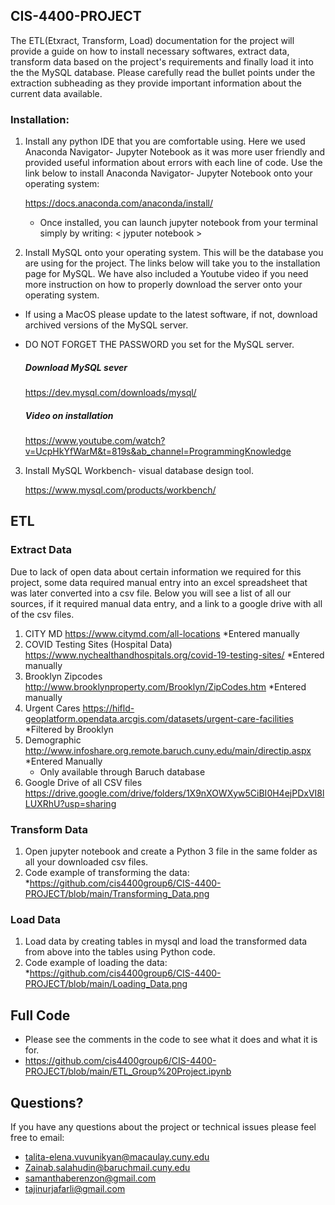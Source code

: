 ## CIS-4400-PROJECT
The ETL(Etxract, Transform, Load) documentation for the project will provide a guide on how to install necessary softwares, extract data, transform data based on the project's requirements and finally load it into the the MySQL database. Please carefully read the bullet points under the extraction subheading as they provide important information about the current data available. 

### Installation:
  1. Install any python IDE that you are comfortable using. Here we used Anaconda Navigator- Jupyter Notebook as it was more user friendly and provided useful information about errors with each line of code. Use the link below to install Anaconda Navigator- Jupyter Notebook onto your operating system: 
 
      https://docs.anaconda.com/anaconda/install/
      * Once installed, you can launch jupyter notebook from your terminal simply by writing: < jyputer notebook >
      
  2. Install MySQL onto your operating system. This will be the database you are using for the project. The links below will take you to the installation page for MySQL. We have also included a Youtube video if you need more instruction on how to properly download the server onto your operating system. 
   * If using a MacOS please update to the latest software, if not, download archived versions of the MySQL server.
   * DO NOT FORGET THE PASSWORD you set for the MySQL server.
   
      ##### Download MySQL sever 
      https://dev.mysql.com/downloads/mysql/
      ##### Video on installation
      https://www.youtube.com/watch?v=UcpHkYfWarM&t=819s&ab_channel=ProgrammingKnowledge
  
  3. Install MySQL Workbench- visual database design tool.
  
      https://www.mysql.com/products/workbench/
 
## ETL 
### Extract Data 

Due to lack of open data about certain information we required for this project, some data required manual entry into an excel spreadsheet that was later converted into a csv file. Below you will see a list of all our sources, if it required manual data entry, and a link to a google drive with all of the csv files. 

  1. CITY MD 
      https://www.citymd.com/all-locations
      *Entered manually 
  2. COVID Testing Sites (Hospital Data)
      https://www.nychealthandhospitals.org/covid-19-testing-sites/
      *Entered manually 
  3. Brooklyn Zipcodes 
      http://www.brooklynproperty.com/Brooklyn/ZipCodes.htm
      *Entered manually 
  4. Urgent Cares 
     https://hifld-geoplatform.opendata.arcgis.com/datasets/urgent-care-facilities
     *Filtered by Brooklyn
  5. Demographic 
     http://www.infoshare.org.remote.baruch.cuny.edu/main/directip.aspx
      *Entered Manually
      * Only available through Baruch database
  6. Google Drive of all CSV files 
     https://drive.google.com/drive/folders/1X9nXOWXyw5CiBI0H4ejPDxVI8lLUXRhU?usp=sharing

### Transform Data 
  1. Open jupyter notebook and create a Python 3 file in the same folder as all your downloaded csv files.
  2. Code example of transforming the data:
      *https://github.com/cis4400group6/CIS-4400-PROJECT/blob/main/Transforming_Data.png

### Load Data
  1. Load data by creating tables in mysql and load the transformed data from above into the tables using Python code. 
  2. Code example of loading the data:
    *https://github.com/cis4400group6/CIS-4400-PROJECT/blob/main/Loading_Data.png
    
## Full Code 
  * Please see the comments in the code to see what it does and what it is for. 
  * https://github.com/cis4400group6/CIS-4400-PROJECT/blob/main/ETL_Group%20Project.ipynb
  
## Questions?
If you have any questions about the project or technical issues please feel free to email:
  * talita-elena.vuvunikyan@macaulay.cuny.edu
  * Zainab.salahudin@baruchmail.cuny.edu
  * samanthaberenzon@gmail.com
  * tajinurjafarli@gmail.com
